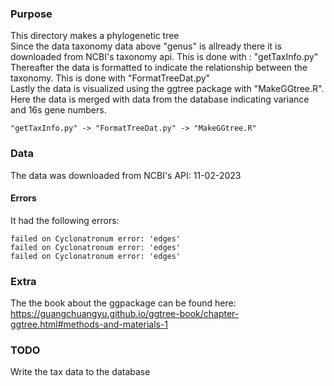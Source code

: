### Purpose
This directory makes a phylogenetic tree \
Since the data taxonomy data above "genus" is allready there
it is downloaded from NCBI's taxonomy api. This is done with : "getTaxInfo.py" \
Thereafter the data is formatted to indicate the relationship between the taxonomy. This is done with "FormatTreeDat.py" \
Lastly the data is visualized using the ggtree package with "MakeGGtree.R". Here the data is merged with data from the database indicating variance and 16s gene numbers.

```
"getTaxInfo.py" -> "FormatTreeDat.py" -> "MakeGGtree.R"
```


### Data
The data was downloaded from NCBI's API:
11-02-2023

#### Errors
It had the following errors:

```
failed on Cyclonatronum error: 'edges'
failed on Cyclonatronum error: 'edges'
failed on Cyclonatronum error: 'edges'
```

### Extra
The the book about the ggpackage can be found here: https://guangchuangyu.github.io/ggtree-book/chapter-ggtree.html#methods-and-materials-1

### TODO
Write the tax data to the database


